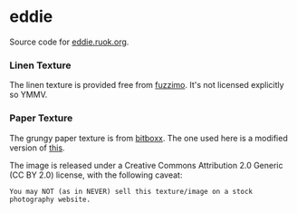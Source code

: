 eddie
=====

Source code for [eddie.ruok.org](http://eddie.ruok.org).

### Linen Texture ###

The linen texture is provided free from [fuzzimo](http://www.fuzzimo.com/free-hi-res-canvas-textures-seamless/). It's not licensed explicitly so YMMV.

### Paper Texture ###

The grungy paper texture is from [bitboxx](http://www.bittbox.com/freebies/free-high-res-grungy-paper-textures). The one used here is a modified version of [this](http://www.flickr.com/photos/31124107@N00/2118265369/).

The image is released under a Creative Commons Attribution 2.0 Generic (CC BY 2.0) license, with the following caveat:

    You may NOT (as in NEVER) sell this texture/image on a stock photography website.

